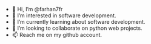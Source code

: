 - 👋 Hi, I’m @farhan7fr
- 👀 I’m interested in software development.
- 🌱 I’m currently learning about software development.
- 💞️ I’m looking to collaborate on python web projects.
- 📫 Reach me on my github account.
